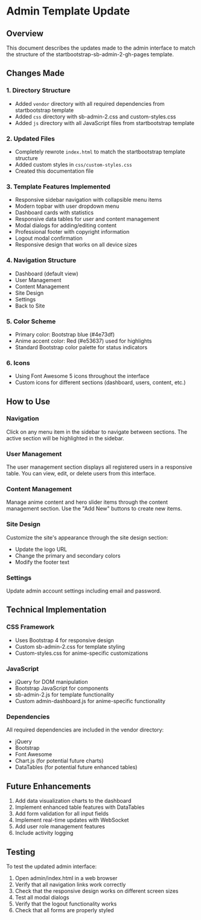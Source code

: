 # Admin Template Update

## Overview
This document describes the updates made to the admin interface to match the structure of the startbootstrap-sb-admin-2-gh-pages template.

## Changes Made

### 1. Directory Structure
- Added `vendor` directory with all required dependencies from startbootstrap template
- Added `css` directory with sb-admin-2.css and custom-styles.css
- Added `js` directory with all JavaScript files from startbootstrap template

### 2. Updated Files
- Completely rewrote `index.html` to match the startbootstrap template structure
- Added custom styles in `css/custom-styles.css`
- Created this documentation file

### 3. Template Features Implemented
- Responsive sidebar navigation with collapsible menu items
- Modern topbar with user dropdown menu
- Dashboard cards with statistics
- Responsive data tables for user and content management
- Modal dialogs for adding/editing content
- Professional footer with copyright information
- Logout modal confirmation
- Responsive design that works on all device sizes

### 4. Navigation Structure
- Dashboard (default view)
- User Management
- Content Management
- Site Design
- Settings
- Back to Site

### 5. Color Scheme
- Primary color: Bootstrap blue (#4e73df)
- Anime accent color: Red (#e53637) used for highlights
- Standard Bootstrap color palette for status indicators

### 6. Icons
- Using Font Awesome 5 icons throughout the interface
- Custom icons for different sections (dashboard, users, content, etc.)

## How to Use

### Navigation
Click on any menu item in the sidebar to navigate between sections. The active section will be highlighted in the sidebar.

### User Management
The user management section displays all registered users in a responsive table. You can view, edit, or delete users from this interface.

### Content Management
Manage anime content and hero slider items through the content management section. Use the "Add New" buttons to create new items.

### Site Design
Customize the site's appearance through the site design section:
- Update the logo URL
- Change the primary and secondary colors
- Modify the footer text

### Settings
Update admin account settings including email and password.

## Technical Implementation

### CSS Framework
- Uses Bootstrap 4 for responsive design
- Custom sb-admin-2.css for template styling
- Custom-styles.css for anime-specific customizations

### JavaScript
- jQuery for DOM manipulation
- Bootstrap JavaScript for components
- sb-admin-2.js for template functionality
- Custom admin-dashboard.js for anime-specific functionality

### Dependencies
All required dependencies are included in the vendor directory:
- jQuery
- Bootstrap
- Font Awesome
- Chart.js (for potential future charts)
- DataTables (for potential future enhanced tables)

## Future Enhancements
1. Add data visualization charts to the dashboard
2. Implement enhanced table features with DataTables
3. Add form validation for all input fields
4. Implement real-time updates with WebSocket
5. Add user role management features
6. Include activity logging

## Testing
To test the updated admin interface:
1. Open admin/index.html in a web browser
2. Verify that all navigation links work correctly
3. Check that the responsive design works on different screen sizes
4. Test all modal dialogs
5. Verify that the logout functionality works
6. Check that all forms are properly styled